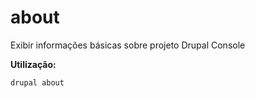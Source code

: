 # about
Exibir informações básicas sobre projeto Drupal Console

**Utilização:**
```
drupal about
```
